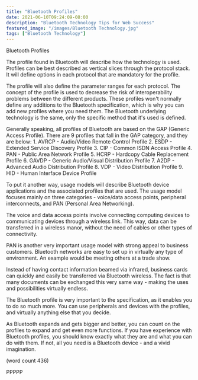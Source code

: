```yaml
---
title: "Bluetooth Profiles"
date: 2021-06-10T09:24:09-08:00
description: "Bluetooth Technology Tips for Web Success"
featured_image: "/images/Bluetooth Technology.jpg"
tags: ["Bluetooth Technology"]
---
```


Bluetooth Profiles

The profile found in Bluetooth will describe how
the technology is used.  Profiles can be best
described as vertical slices through the protocol
stack.  It will define options in each protocol
that are mandatory for the profile.

The profile will also define the parameter ranges
for each protocol.  The concept of the profile is
used to decrease the risk of interoperability 
problems between the different products.  These
profiles won't normally define any additions to
the Bluetooth specification, which is why you can
add new profiles where you need them.  The 
Bluetooth underlying technology is the same, only
the specific method that it's used is defined.

Generally speaking, all profiles of Bluetooth are
based on the GAP (Generic Access Profile).  There
are 9 profiles that fall in the GAP category, and
they are below:	
	1.  AVRCP - Audio/Video Remote Control
Profile
	2.  ESDP - Extended Service Discovery Profile
	3.  CIP - Common ISDN Access Profile
	4.  PAN - Public Area Network Profile
	5.  HCRP - Hardcopy Cable Replacement
Profile
	6.  GAVDP - Generic Audio/Visual Distribution
Profile
	7.  A2DP - Advanced Audio Distribution Profile
	8.  VDP - Video Distribution Profile
	9.  HID - Human Interface Device Profile

To put it another way, usage models will describe
Bluetooth device applications and the associated 
profiles that are used.  The usage model focuses
mainly on three categories - voice/data access points,
peripheral interconnects, and PAN (Personal Area
Networking).

The voice and data access points involve connecting
computing devices to communicating devices through 
a wireless link. This way, data can be transferred
in a wireless manor, without the need of cables or
other types of connectivity.

PAN  is another very important usage model with 
strong appeal to business customers.  Bluetooth
networks are easy to set up in virtually any type
of environment.  An example would be meeting
others at a trade show.

Instead of having contact information beamed via
infrared, business cards can quickly and easily be
transferred via Bluetooth wireless.  The fact is
that many documents can be exchanged this very
same way - making the uses and possibilities 
virtually endless.

The Bluetooth profile is very important to the
specification, as it enables you to do so much
more.  You can use peripherals and devices with
the profiles, and virtually anything else that you
decide.

As Bluetooth expands and gets bigger and better,
you can count on the profiles to expand and get
even more functions.  If you have experience with
Bluetooth profiles, you should know exactly what
they are and what you can do with them.  If not,
all you need is a Bluetooth device - and a vivid
imagination.

(word count 436)

PPPPP
